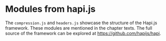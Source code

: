 # Modules from hapi.js

The `compression.js` and `headers.js` showcase the structure of the Hapi.js framework. These modules are mentioned in the chapter texts. The full source of the framework can be explored at https://github.com/hapijs/hapi.

